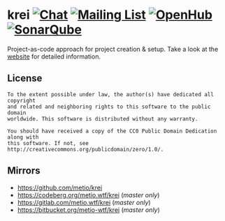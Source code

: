 # krei [![Chat](https://img.shields.io/badge/matrix-%23krei:matrix.org-brightgreen.svg?style=social&label=Matrix)](https://riot.im/app/#/room/#krei:matrix.org) [![Mailing List](https://img.shields.io/badge/email-krei%40metio.groups.io%20-brightgreen.svg?style=social&label=Mail)](https://metio.groups.io/g/krei/topics) [![OpenHub](https://www.openhub.net/p/krei/widgets/project_thin_badge.gif)](https://www.openhub.net/p/krei) [![SonarQube](https://sonarcloud.io/api/project_badges/measure?project=metio_krei&metric=alert_status)](https://sonarcloud.io/dashboard?id=metio_krei)

Project-as-code approach for project creation & setup. Take a look at the [website](https://krei.projects.metio.wtf) for detailed information.

## License

```
To the extent possible under law, the author(s) have dedicated all copyright
and related and neighboring rights to this software to the public domain
worldwide. This software is distributed without any warranty.

You should have received a copy of the CC0 Public Domain Dedication along with
this software. If not, see http://creativecommons.org/publicdomain/zero/1.0/.
```

## Mirrors

- https://github.com/metio/krei
- https://codeberg.org/metio.wtf/krei (*master only*)
- https://gitlab.com/metio.wtf/krei (*master only*)
- https://bitbucket.org/metio-wtf/krei (*master only*)
